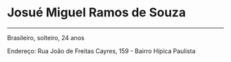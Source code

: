 # Josué Miguel Ramos de Souza

---
Brasileiro, solteiro, 24 anos 

Endereço: Rua João de Freitas Cayres, 159 - Bairro Hípica Paulista

